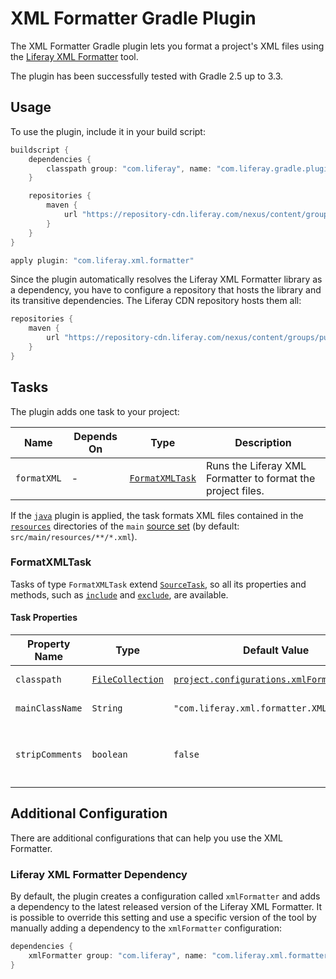# XML Formatter Gradle Plugin [](id=xml-formatter-gradle-plugin)

The XML Formatter Gradle plugin lets you format a project's XML files using the
[Liferay XML Formatter](https://github.com/liferay/liferay-portal/tree/master/modules/util/xml-formatter)
tool.

The plugin has been successfully tested with Gradle 2.5 up to 3.3.

## Usage [](id=usage)

To use the plugin, include it in your build script:

```gradle
buildscript {
    dependencies {
        classpath group: "com.liferay", name: "com.liferay.gradle.plugins.xml.formatter", version: "1.0.8"
    }

    repositories {
        maven {
            url "https://repository-cdn.liferay.com/nexus/content/groups/public"
        }
    }
}

apply plugin: "com.liferay.xml.formatter"
```

Since the plugin automatically resolves the Liferay XML Formatter library as a
dependency, you have to configure a repository that hosts the library and its
transitive dependencies. The Liferay CDN repository hosts them all:

```gradle
repositories {
    maven {
        url "https://repository-cdn.liferay.com/nexus/content/groups/public"
    }
}
```

## Tasks [](id=tasks)

The plugin adds one task to your project:

Name | Depends On | Type | Description
---- | ---------- | ---- | -----------
`formatXML` | \- | [`FormatXMLTask`](#formatxmltask) | Runs the Liferay XML Formatter to format the project files.

If the [`java`](https://docs.gradle.org/current/userguide/java_plugin.html)
plugin is applied, the task formats XML files contained in the [`resources`](https://docs.gradle.org/current/dsl/org.gradle.api.tasks.SourceSet.html#org.gradle.api.tasks.SourceSet:resources)
directories of the `main` [source set](https://docs.gradle.org/current/userguide/java_plugin.html#N1503E)
(by default: `src/main/resources/**/*.xml`).

### FormatXMLTask [](id=formatxmltask)

Tasks of type `FormatXMLTask` extend [`SourceTask`](https://docs.gradle.org/current/dsl/org.gradle.api.tasks.SourceTask.html),
so all its properties and methods, such as [`include`](https://docs.gradle.org/current/dsl/org.gradle.api.tasks.SourceTask.html#org.gradle.api.tasks.SourceTask:include\(java.lang.Iterable\))
and [`exclude`](https://docs.gradle.org/current/dsl/org.gradle.api.tasks.SourceTask.html#org.gradle.api.tasks.SourceTask:exclude\(java.lang.Iterable\)),
are available.

#### Task Properties [](id=task-properties)

Property Name | Type | Default Value | Description
------------- | ---- | ------------- | -----------
`classpath` | [`FileCollection`](https://docs.gradle.org/current/javadoc/org/gradle/api/file/FileCollection.html) | [`project.configurations.xmlFormatter`](#liferay-xml-formatter-dependency) | The classpath for executing the main class.
`mainClassName` | `String` | `"com.liferay.xml.formatter.XMLFormatter"` | The fully qualified name of the XML Formatter Main class.
`stripComments` | `boolean` | `false` | Whether to remove all the comments from the XML files. It sets the `xml.formatter.strip.comments` argument.

## Additional Configuration [](id=additional-configuration)

There are additional configurations that can help you use the XML Formatter.

### Liferay XML Formatter Dependency [](id=liferay-xml-formatter-dependency)

By default, the plugin creates a configuration called `xmlFormatter` and adds
a dependency to the latest released version of the Liferay XML Formatter. It is
possible to override this setting and use a specific version of the tool by
manually adding a dependency to the `xmlFormatter` configuration:

```gradle
dependencies {
    xmlFormatter group: "com.liferay", name: "com.liferay.xml.formatter", version: "1.0.4"
}
```
